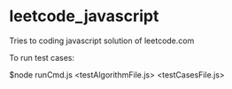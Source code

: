 # leetcode_javascript
Tries to coding javascript solution of leetcode.com

To run test cases:

$node runCmd.js <testAlgorithmFile.js> <testCasesFile.js>
